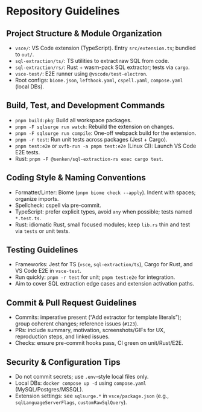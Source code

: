 # Repository Guidelines

## Project Structure & Module Organization

- `vsce/`: VS Code extension (TypeScript). Entry `src/extension.ts`; bundled to `out/`.
- `sql-extraction/ts/`: TS utilities to extract raw SQL from code.
- `sql-extraction/rs/`: Rust + wasm-pack SQL extractor; tests via `cargo`.
- `vsce-test/`: E2E runner using `@vscode/test-electron`.
- Root configs: `biome.json`, `lefthook.yaml`, `cspell.yaml`, `compose.yaml` (local DBs).

## Build, Test, and Development Commands

- `pnpm build:pkg`: Build all workspace packages.
- `pnpm -F sqlsurge run watch`: Rebuild the extension on changes.
- `pnpm -F sqlsurge run compile`: One-off webpack build for the extension.
- `pnpm -r test`: Run unit tests across packages (Jest + Cargo).
- `pnpm test:e2e` or `xvfb-run -a pnpm test:e2e` (Linux CI): Launch VS Code E2E tests.
- Rust: `pnpm -F @senken/sql-extraction-rs exec cargo test`.

## Coding Style & Naming Conventions

- Formatter/Linter: Biome (`pnpm biome check --apply`). Indent with spaces; organize imports.
- Spellcheck: cspell via pre-commit.
- TypeScript: prefer explicit types, avoid `any` when possible; tests named `*.test.ts`.
- Rust: idiomatic Rust, small focused modules; keep `lib.rs` thin and test via `tests` or unit tests.

## Testing Guidelines

- Frameworks: Jest for TS (`vsce`, `sql-extraction/ts`), Cargo for Rust, and VS Code E2E in `vsce-test`.
- Run quickly: `pnpm -r test` for unit; `pnpm test:e2e` for integration.
- Aim to cover SQL extraction edge cases and extension activation paths.

## Commit & Pull Request Guidelines

- Commits: imperative present (“Add extractor for template literals”); group coherent changes; reference issues (`#123`).
- PRs: include summary, motivation, screenshots/GIFs for UX, reproduction steps, and linked issues.
- Checks: ensure pre-commit hooks pass, CI green on unit/Rust/E2E.

## Security & Configuration Tips

- Do not commit secrets; use `.env`-style local files only.
- Local DBs: `docker compose up -d` using `compose.yaml` (MySQL/Postgres/MSSQL).
- Extension settings: see `sqlsurge.*` in `vsce/package.json` (e.g., `sqlLanguageServerFlags`, `customRawSqlQuery`).
